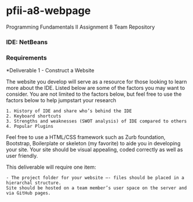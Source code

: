 # pfii-a8-webpage
Programming Fundamentals II Assignment 8 Team Repository

### IDE: NetBeans

### Requirements
*Deliverable 1 - Construct a Website

The website you develop will serve as a resource for those looking to learn more about the IDE.  Listed below are some of the factors you may want to consider.  You are not limited to the factors below, but feel free to use the factors below to help jumpstart your research

    1. History of IDE and share who’s behind the IDE
    2. Keyboard shortcuts
    3. Strengths and weaknesses (SWOT analysis) of IDE compared to others
    4. Popular Plugins

Feel free to use a HTML/CSS framework such as Zurb foundation, Bootstrap, Boilerplate or skeleton (my favorite) to aide you in developing your site.  Your site should be visual appealing, coded correctly as well as user friendly.

This deliverable will require one item:

    - The project folder for your website –- files should be placed in a hierarchal structure.
    Site should be hosted on a team member’s user space on the server and via GitHub pages.
